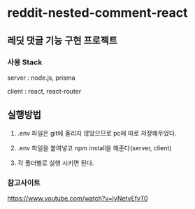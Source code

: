 # reddit-nested-comment-react

## 레딧 댓글 기능 구현 프로젝트

### 사용 Stack

server : node.js, prisma

client : react, react-router


## 실행방법

1. .env 파일은 git에 올리지 않았으므로 pc에 따로 저장해두었다.

2. .env 파일을 붙여넣고 npm install을 해준다(server, client)

3. 각 폴더별로 실행 시키면 된다.


### 참고사이트
 https://www.youtube.com/watch?v=lyNetvEfvT0
